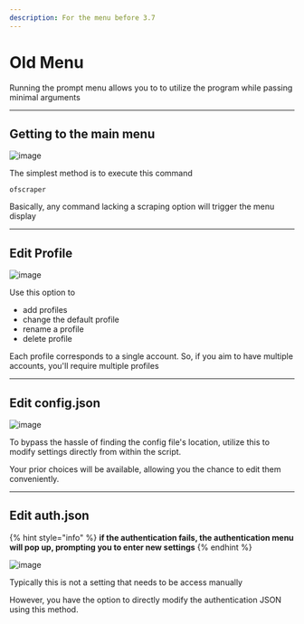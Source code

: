 ```yaml
---
description: For the menu before 3.7
---
```


# Old Menu

Running the prompt menu allows you to to utilize the program while passing minimal arguments&#x20;



***

## Getting to the main menu

![image](https://user-images.githubusercontent.com/67020411/230734717-e85b02ee-2e66-467a-abe0-2f479c1e6671.png)

The simplest method is to execute this command

```
ofscraper
```

Basically, any command lacking a scraping option will trigger the menu display

***

## Edit Profile

![image](https://user-images.githubusercontent.com/67020411/230734759-b16a49da-0b61-44fc-9013-be0b0ac56419.png)

Use this option to

* add profiles
* change the default profile
* rename a profile
* delete profile

Each profile corresponds to a single account. So, if you aim to have multiple accounts, you'll require multiple profiles



***

## Edit config.json

![image](https://user-images.githubusercontent.com/67020411/230734909-5ad9c464-4984-4594-a0de-676344b84697.png)

To bypass the hassle of finding the config file's location, utilize this to modify settings directly from within the script.&#x20;

Your prior choices will be available, allowing you the chance to edit them conveniently.



***

## Edit auth.json

{% hint style="info" %}
&#x20;**if the authentication fails, the authentication menu will pop up, prompting you to enter new settings**
{% endhint %}

![image](https://user-images.githubusercontent.com/67020411/230735133-9bc6c48f-daed-40be-841c-0d84c3eb2bca.png)

Typically this is not a setting that needs to be access manually

However, you have the option to directly modify the authentication JSON using this method.
